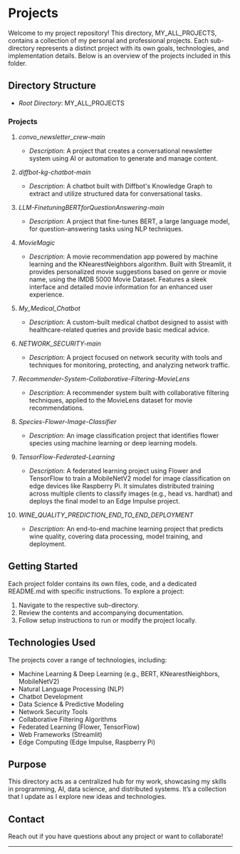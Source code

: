 # Projects

Welcome to my project repository! This directory, MY_ALL_PROJECTS, contains a collection of my personal and professional projects. Each sub-directory represents a distinct project with its own goals, technologies, and implementation details. Below is an overview of the projects included in this folder.

## Directory Structure

- *Root Directory*: MY_ALL_PROJECTS

### Projects
1. *convo_newsletter_crew-main*  
   - *Description*: A project that creates a conversational newsletter system using AI or automation to generate and manage content.  

2. *diffbot-kg-chatbot-main*  
   - *Description*: A chatbot built with Diffbot's Knowledge Graph to extract and utilize structured data for conversational tasks.  

3. *LLM-FinetuningBERTforQuestionAnswering-main*  
   - *Description*: A project that fine-tunes BERT, a large language model, for question-answering tasks using NLP techniques.  

4. *MovieMagic*  
   - *Description*: A movie recommendation app powered by machine learning and the KNearestNeighbors algorithm. Built with Streamlit, it provides personalized movie suggestions based on genre or movie name, using the IMDB 5000 Movie Dataset. Features a sleek interface and detailed movie information for an enhanced user experience.  

5. *My_Medical_Chatbot*  
   - *Description*: A custom-built medical chatbot designed to assist with healthcare-related queries and provide basic medical advice.  

6. *NETWORK_SECURITY-main*  
   - *Description*: A project focused on network security with tools and techniques for monitoring, protecting, and analyzing network traffic.  

7. *Recommender-System-Collaborative-Filtering-MovieLens*  
   - *Description*: A recommender system built with collaborative filtering techniques, applied to the MovieLens dataset for movie recommendations.  

8. *Species-Flower-Image-Classifier*  
   - *Description*: An image classification project that identifies flower species using machine learning or deep learning models.  

9. *TensorFlow-Federated-Learning*  
   - *Description*: A federated learning project using Flower and TensorFlow to train a MobileNetV2 model for image classification on edge devices like Raspberry Pi. It simulates distributed training across multiple clients to classify images (e.g., head vs. hardhat) and deploys the final model to an Edge Impulse project.  

10. *WINE_QUALITY_PREDICTION_END_TO_END_DEPLOYMENT*  
    - *Description*: An end-to-end machine learning project that predicts wine quality, covering data processing, model training, and deployment.  

## Getting Started

Each project folder contains its own files, code, and a dedicated README.md with specific instructions. To explore a project:
1. Navigate to the respective sub-directory.
2. Review the contents and accompanying documentation.
3. Follow setup instructions to run or modify the project locally.

## Technologies Used

The projects cover a range of technologies, including:
- Machine Learning & Deep Learning (e.g., BERT, KNearestNeighbors, MobileNetV2)
- Natural Language Processing (NLP)
- Chatbot Development
- Data Science & Predictive Modeling
- Network Security Tools
- Collaborative Filtering Algorithms
- Federated Learning (Flower, TensorFlow)
- Web Frameworks (Streamlit)
- Edge Computing (Edge Impulse, Raspberry Pi)

## Purpose

This directory acts as a centralized hub for my work, showcasing my skills in programming, AI, data science, and distributed systems. It’s a collection that I update as I explore new ideas and technologies.

## Contact

Reach out if you have questions about any project or want to collaborate!

---
